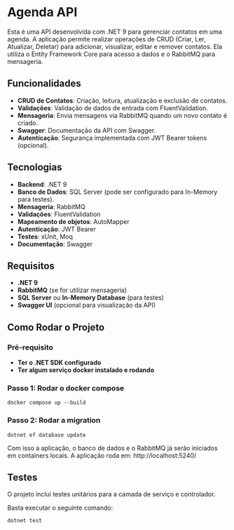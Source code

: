 # Agenda API

Esta é uma API desenvolvida com .NET 9 para gerenciar contatos em uma agenda. A aplicação permite realizar operações de CRUD (Criar, Ler, Atualizar, Deletar) para adicionar, visualizar, editar e remover contatos. Ela utiliza o Entity Framework Core para acesso a dados e o RabbitMQ para mensageria.

## Funcionalidades

- **CRUD de Contatos**: Criação, leitura, atualização e exclusão de contatos.
- **Validações**: Validação de dados de entrada com FluentValidation.
- **Mensageria**: Envia mensagens via RabbitMQ quando um novo contato é criado.
- **Swagger**: Documentação da API com Swagger.
- **Autenticação**: Segurança implementada com JWT Bearer tokens (opcional).

## Tecnologias

- **Backend**: .NET 9
- **Banco de Dados**: SQL Server (pode ser configurado para In-Memory para testes).
- **Mensageria**: RabbitMQ
- **Validações**: FluentValidation
- **Mapeamento de objetos**: AutoMapper
- **Autenticação**: JWT Bearer
- **Testes**: xUnit, Moq
- **Documentação**: Swagger

## Requisitos

- **.NET 9**
- **RabbitMQ** (se for utilizar mensageria)
- **SQL Server** ou **In-Memory Database** (para testes)
- **Swagger UI** (opcional para visualização da API)

## Como Rodar o Projeto

### Pré-requisito

- **Ter o .NET SDK configurado**
- **Ter algum serviço docker instalado e rodando**

### Passo 1: Rodar o docker compose

```
docker compose up --build
```

### Passo 2: Rodar a migration

```
dotnet ef database update
```

Com isso a aplicação, o banco de dados e o RabbitMQ já serão iniciados em containers locais.
A aplicação roda em: http://localhost:5240/

## Testes

O projeto inclui testes unitários para a camada de serviço e controlador.

Basta executar o seguinte comando:

```
dotnet test
```
